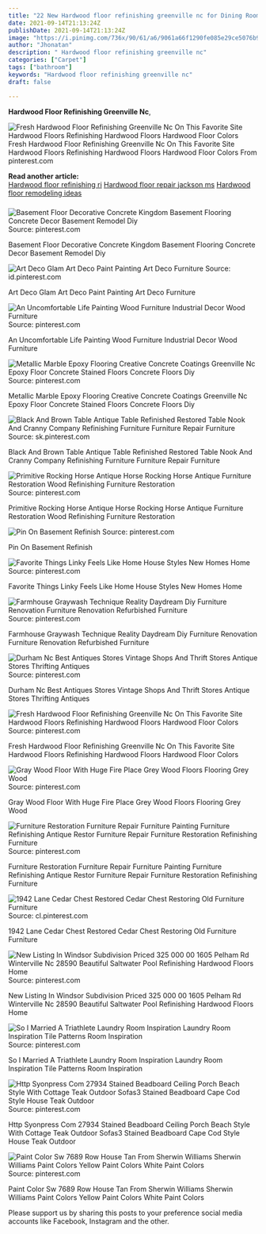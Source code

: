 ```yaml
---
title: "22 New Hardwood floor refinishing greenville nc for Dining Room"
date: 2021-09-14T21:13:24Z
publishDate: 2021-09-14T21:13:24Z
image: "https://i.pinimg.com/736x/90/61/a6/9061a66f1290fe085e29ce5076b9c21d--exterior-paint-colors-color-paints.jpg"
author: "Jhonatan"
description: " Hardwood floor refinishing greenville nc"
categories: ["Carpet"]
tags: ["bathroom"]
keywords: "Hardwood floor refinishing greenville nc"
draft: false

---
```

<!-- Head tag Code -->
**Hardwood Floor Refinishing Greenville Nc**, 

![Fresh Hardwood Floor Refinishing Greenville Nc On This Favorite Site Hardwood Floors Refinishing Hardwood Floors Hardwood Floor Colors](https://i.pinimg.com/originals/e2/f4/0d/e2f40d19908a17ab34a0bb90858daa94.jpg "Fresh Hardwood Floor Refinishing Greenville Nc On This Favorite Site Hardwood Floors Refinishing Hardwood Floors Hardwood Floor Colors")
Fresh Hardwood Floor Refinishing Greenville Nc On This Favorite Site Hardwood Floors Refinishing Hardwood Floors Hardwood Floor Colors From pinterest.com

**Read another article:**  
[Hardwood floor refinishing ri](/hardwood-floor-refinishing-ri/)
[Hardwood floor repair jackson ms](/hardwood-floor-repair-jackson-ms/)
[Hardwood floor remodeling ideas](/hardwood-floor-remodeling-ideas/)




### 

 


![Basement Floor Decorative Concrete Kingdom Basement Flooring Concrete Decor Basement Remodel Diy](https://i.pinimg.com/originals/d4/29/b2/d429b293e0ab4f572e1c2c129c01efe4.jpg "Basement Floor Decorative Concrete Kingdom Basement Flooring Concrete Decor Basement Remodel Diy")
Source: pinterest.com

Basement Floor Decorative Concrete Kingdom Basement Flooring Concrete Decor Basement Remodel Diy  

![Art Deco Glam Art Deco Paint Painting Art Deco Furniture](https://i.pinimg.com/originals/03/37/26/0337266adb31e011070be54019997471.png "Art Deco Glam Art Deco Paint Painting Art Deco Furniture")
Source: id.pinterest.com

Art Deco Glam Art Deco Paint Painting Art Deco Furniture  

![An Uncomfortable Life Painting Wood Furniture Industrial Decor Wood Furniture](https://i.pinimg.com/originals/2b/71/c1/2b71c14634b16ca74863d97e6e357862.jpg "An Uncomfortable Life Painting Wood Furniture Industrial Decor Wood Furniture")
Source: pinterest.com

An Uncomfortable Life Painting Wood Furniture Industrial Decor Wood Furniture  

![Metallic Marble Epoxy Flooring Creative Concrete Coatings Greenville Nc Epoxy Floor Concrete Stained Floors Concrete Floors Diy](https://i.pinimg.com/736x/0e/6c/7a/0e6c7a124189e09846139eb338dd632d.jpg "Metallic Marble Epoxy Flooring Creative Concrete Coatings Greenville Nc Epoxy Floor Concrete Stained Floors Concrete Floors Diy")
Source: pinterest.com

Metallic Marble Epoxy Flooring Creative Concrete Coatings Greenville Nc Epoxy Floor Concrete Stained Floors Concrete Floors Diy  

![Black And Brown Table Antique Table Refinished Restored Table Nook And Cranny Company Refinishing Furniture Furniture Repair Furniture](https://i.pinimg.com/originals/4b/0c/90/4b0c90fc664f792d8b049b5da77d1c6d.jpg "Black And Brown Table Antique Table Refinished Restored Table Nook And Cranny Company Refinishing Furniture Furniture Repair Furniture")
Source: sk.pinterest.com

Black And Brown Table Antique Table Refinished Restored Table Nook And Cranny Company Refinishing Furniture Furniture Repair Furniture  

![Primitive Rocking Horse Antique Horse Rocking Horse Antique Furniture Restoration Wood Refinishing Furniture Restoration](https://i.pinimg.com/originals/35/cf/86/35cf861eb62baf947aa909e368db9ca5.jpg "Primitive Rocking Horse Antique Horse Rocking Horse Antique Furniture Restoration Wood Refinishing Furniture Restoration")
Source: pinterest.com

Primitive Rocking Horse Antique Horse Rocking Horse Antique Furniture Restoration Wood Refinishing Furniture Restoration  

![Pin On Basement Refinish](https://i.pinimg.com/originals/00/69/67/006967d92394449eb4646233a6bf7ad2.png "Pin On Basement Refinish")
Source: pinterest.com

Pin On Basement Refinish  

![Favorite Things Linky Feels Like Home House Styles New Homes Home](https://i.pinimg.com/736x/e0/b1/6d/e0b16d70bcc181e5ef48aa604b5aeab1--barn-wood-floors-rustic-floors.jpg "Favorite Things Linky Feels Like Home House Styles New Homes Home")
Source: pinterest.com

Favorite Things Linky Feels Like Home House Styles New Homes Home  

![Farmhouse Graywash Technique Reality Daydream Diy Furniture Renovation Furniture Renovation Refurbished Furniture](https://i.pinimg.com/474x/f9/27/69/f92769fb300b18f3b9932fc5780ff84e.jpg "Farmhouse Graywash Technique Reality Daydream Diy Furniture Renovation Furniture Renovation Refurbished Furniture")
Source: pinterest.com

Farmhouse Graywash Technique Reality Daydream Diy Furniture Renovation Furniture Renovation Refurbished Furniture  

![Durham Nc Best Antiques Stores Vintage Shops And Thrift Stores Antique Stores Thrifting Antiques](https://i.pinimg.com/originals/39/ef/d8/39efd8e827fe8158614f9761433b3c67.jpg "Durham Nc Best Antiques Stores Vintage Shops And Thrift Stores Antique Stores Thrifting Antiques")
Source: pinterest.com

Durham Nc Best Antiques Stores Vintage Shops And Thrift Stores Antique Stores Thrifting Antiques  

![Fresh Hardwood Floor Refinishing Greenville Nc On This Favorite Site Hardwood Floors Refinishing Hardwood Floors Hardwood Floor Colors](https://i.pinimg.com/originals/e2/f4/0d/e2f40d19908a17ab34a0bb90858daa94.jpg "Fresh Hardwood Floor Refinishing Greenville Nc On This Favorite Site Hardwood Floors Refinishing Hardwood Floors Hardwood Floor Colors")
Source: pinterest.com

Fresh Hardwood Floor Refinishing Greenville Nc On This Favorite Site Hardwood Floors Refinishing Hardwood Floors Hardwood Floor Colors  

![Gray Wood Floor With Huge Fire Place Grey Wood Floors Flooring Grey Wood](https://i.pinimg.com/originals/83/e6/33/83e633ba298f617f4118716e9df6d9fc.jpg "Gray Wood Floor With Huge Fire Place Grey Wood Floors Flooring Grey Wood")
Source: pinterest.com

Gray Wood Floor With Huge Fire Place Grey Wood Floors Flooring Grey Wood  

![Furniture Restoration Furniture Repair Furniture Painting Furniture Refinishing Antique Restor Furniture Repair Furniture Restoration Refinishing Furniture](https://i.pinimg.com/736x/fd/aa/99/fdaa99dbcf9fc64d9b34bb6430870929--furniture-repair-furniture-refinishing.jpg "Furniture Restoration Furniture Repair Furniture Painting Furniture Refinishing Antique Restor Furniture Repair Furniture Restoration Refinishing Furniture")
Source: pinterest.com

Furniture Restoration Furniture Repair Furniture Painting Furniture Refinishing Antique Restor Furniture Repair Furniture Restoration Refinishing Furniture  

![1942 Lane Cedar Chest Restored Cedar Chest Restoring Old Furniture Furniture](https://i.pinimg.com/600x315/6a/d7/77/6ad777f0eac861b5a863b25089e3a381.jpg "1942 Lane Cedar Chest Restored Cedar Chest Restoring Old Furniture Furniture")
Source: cl.pinterest.com

1942 Lane Cedar Chest Restored Cedar Chest Restoring Old Furniture Furniture  

![New Listing In Windsor Subdivision Priced 325 000 00 1605 Pelham Rd Winterville Nc 28590 Beautiful Saltwater Pool Refinishing Hardwood Floors Home](https://i.pinimg.com/originals/15/77/da/1577da582ee4aa6729a015f818fea0ce.jpg "New Listing In Windsor Subdivision Priced 325 000 00 1605 Pelham Rd Winterville Nc 28590 Beautiful Saltwater Pool Refinishing Hardwood Floors Home")
Source: pinterest.com

New Listing In Windsor Subdivision Priced 325 000 00 1605 Pelham Rd Winterville Nc 28590 Beautiful Saltwater Pool Refinishing Hardwood Floors Home  

![So I Married A Triathlete Laundry Room Inspiration Laundry Room Inspiration Tile Patterns Room Inspiration](https://i.pinimg.com/originals/21/8c/c3/218cc377709f8fae903d767d2f1c24ec.jpg "So I Married A Triathlete Laundry Room Inspiration Laundry Room Inspiration Tile Patterns Room Inspiration")
Source: pinterest.com

So I Married A Triathlete Laundry Room Inspiration Laundry Room Inspiration Tile Patterns Room Inspiration  

![Http Syonpress Com 27934 Stained Beadboard Ceiling Porch Beach Style With Cottage Teak Outdoor Sofas3 Stained Beadboard Cape Cod Style House Teak Outdoor](https://i.pinimg.com/originals/f3/0c/8b/f30c8b8ca698f384caee8d9da8c11141.jpg "Http Syonpress Com 27934 Stained Beadboard Ceiling Porch Beach Style With Cottage Teak Outdoor Sofas3 Stained Beadboard Cape Cod Style House Teak Outdoor")
Source: pinterest.com

Http Syonpress Com 27934 Stained Beadboard Ceiling Porch Beach Style With Cottage Teak Outdoor Sofas3 Stained Beadboard Cape Cod Style House Teak Outdoor  

![Paint Color Sw 7689 Row House Tan From Sherwin Williams Sherwin Williams Paint Colors Yellow Paint Colors White Paint Colors](https://i.pinimg.com/736x/90/61/a6/9061a66f1290fe085e29ce5076b9c21d--exterior-paint-colors-color-paints.jpg "Paint Color Sw 7689 Row House Tan From Sherwin Williams Sherwin Williams Paint Colors Yellow Paint Colors White Paint Colors")
Source: pinterest.com

Paint Color Sw 7689 Row House Tan From Sherwin Williams Sherwin Williams Paint Colors Yellow Paint Colors White Paint Colors  

Please support us by sharing this posts to your preference social media accounts like Facebook, Instagram and the other.

